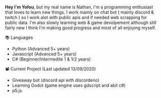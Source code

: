 
**Hey I'm Yofou**, but my real name is Nathan, I'm a programming enthusiast that loves to learn new things.
I work mainly on chat bot ( mainly discord & twitch ) so I work alot with public apis and if needed
web scrapping for public data. I'm also slowly learning web & game devolpement although still fairly new
I think I'm making good progress and most of all enjoying myself.

📚 Languages
  * Python (Advanced 5+ years)
  * Javascript (Advanced 5+ years)
  * C# (Beginner/Intermedite 1 & 1/2 years)
 
📽️ Current Project (Last updated 13/09/2020)
  * Giveaway bot (discord api with discordeno)
  * Learning Godot (game engine uses gdscript and abit c#)
  * p5.js 
